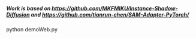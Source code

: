 ##### Work is based on https://github.com/MKFMIKU/Instance-Shadow-Diffusion and https://github.com/tianrun-chen/SAM-Adapter-PyTorch/
python demoWeb.py
